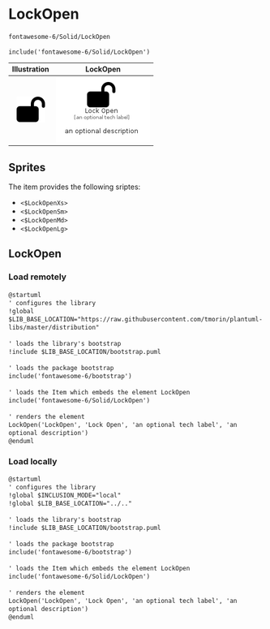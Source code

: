 # LockOpen


```text
fontawesome-6/Solid/LockOpen
```

```text
include('fontawesome-6/Solid/LockOpen')
```



| Illustration | LockOpen |
| :---: | :---: |
| ![illustration for Illustration](../../fontawesome-6/Solid/LockOpen.png) | ![illustration for LockOpen](../../fontawesome-6/Solid/LockOpen.Local.png) |



## Sprites
The item provides the following sriptes:

- `<$LockOpenXs>`
- `<$LockOpenSm>`
- `<$LockOpenMd>`
- `<$LockOpenLg>`





## LockOpen

### Load remotely
```plantuml
@startuml
' configures the library
!global $LIB_BASE_LOCATION="https://raw.githubusercontent.com/tmorin/plantuml-libs/master/distribution"

' loads the library's bootstrap
!include $LIB_BASE_LOCATION/bootstrap.puml

' loads the package bootstrap
include('fontawesome-6/bootstrap')

' loads the Item which embeds the element LockOpen
include('fontawesome-6/Solid/LockOpen')

' renders the element
LockOpen('LockOpen', 'Lock Open', 'an optional tech label', 'an optional description')
@enduml
```

### Load locally
```plantuml
@startuml
' configures the library
!global $INCLUSION_MODE="local"
!global $LIB_BASE_LOCATION="../.."

' loads the library's bootstrap
!include $LIB_BASE_LOCATION/bootstrap.puml

' loads the package bootstrap
include('fontawesome-6/bootstrap')

' loads the Item which embeds the element LockOpen
include('fontawesome-6/Solid/LockOpen')

' renders the element
LockOpen('LockOpen', 'Lock Open', 'an optional tech label', 'an optional description')
@enduml
```

